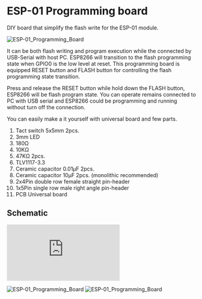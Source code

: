 # ESP-01 Programming board

DIY board that simplify the flash write for the ESP-01 module.


![ESP-01_Programming_Board](https://raw.github.com/wik/hieromon/ESP-01_Programming_Board/images/ESP-01_Programming_Board_pic01.jpg)

It can be both flash writing and program execution while the connected by USB-Serial with host PC.
ESP8266 will transition to the flash programming state when GPIO0 is the low level at reset. This programming board is equipped RESET button and FLASH button for controlling the flash programming state transition. 

Press and release the RESET button while hold down the FLASH button, ESP8266 will be flash program state. You can operate remains connected to PC with USB serial and ESP8266 could be programming and running without turn off the connection.

You can easily make a it yourself with universal board and few parts.

1. Tact switch 5x5mm 2pcs.
2. 3mm LED
3. 180Ω
4. 10KΩ
5. 47KΩ 2pcs.
6. TLV1117-3.3
7. Ceramic capacitor 0.01μF 2pcs.
8. Ceramic capacitor 10μF 2pcs. (monolithic recommended)
9. 2x4Pin double row female straight pin-header
10. 1x5Pin single row male right angle pin-header
11. PCB Universal board

## Schematic
![schematic](https://github.com/hieromon/ESP-01_Programming_Board/blob/master/ESP-01_Breakout_Board.sch.pdf)

![ESP-01_Programming_Board](https://raw.github.com/wik/hieromon/ESP-01_Programming_Board/images/ESP-01_Programming_Board_pic02.jpg)
![ESP-01_Programming_Board](https://raw.github.com/wik/hieromon/ESP-01_Programming_Board/images/ESP-01_Programming_Board_pic03.jpg)
